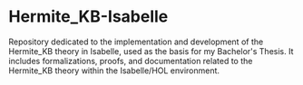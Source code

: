 # Hermite_KB-Isabelle
Repository dedicated to the implementation and development of the Hermite_KB theory in Isabelle, used as the basis for my Bachelor's Thesis. It includes formalizations, proofs, and documentation related to the Hermite_KB theory within the Isabelle/HOL environment.
